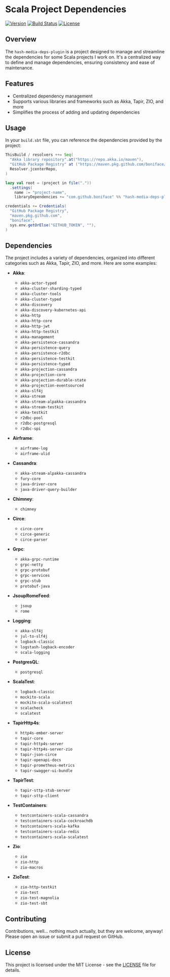 # Scala Project Dependencies

[![Version](https://img.shields.io/github/v/release/boniface/hash-media-deps-plugin)](https://github.com/boniface/hash-media-deps-plugin/releases)
[![Build Status](https://img.shields.io/github/actions/workflow/status/boniface/hash-media-deps-plugin/build.yml)](https://github.com/boniface/hash-media-deps-plugin/actions)
[![License](https://img.shields.io/github/license/boniface/hash-media-deps-plugin)](LICENSE)



## Overview

The `hash-media-deps-plugin` is a project  designed to manage and streamline the dependencies 
for some Scala projects I work on. It's a centralized way to define and manage dependencies, 
ensuring consistency and ease of maintenance.

## Features

- Centralized dependency management
- Supports various libraries and frameworks such as Akka, Tapir, ZIO, and more
- Simplifies the process of adding and updating dependencies


## Usage

In your `build.sbt` file, you can reference the dependencies provided by the project:

```scala
ThisBuild / resolvers ++= Seq(
  "Akka library repository".at("https://repo.akka.io/maven"),
  "GitHub Package Registry" at ("https://maven.pkg.github.com/boniface/hash-media-deps-plugin"),
  Resolver.jcenterRepo,
)

lazy val root = (project in file("."))
  .settings(
    name := "project-name",
    libraryDependencies += "com.github.boniface" %% "hash-media-deps-plugin" % "x.y.z")

credentials += Credentials(
  "GitHub Package Registry",
  "maven.pkg.github.com",
  "boniface",
  sys.env.getOrElse("GITHUB_TOKEN", ""),
)

```

## Dependencies

The project  includes a variety of dependencies, organized into different categories such as Akka, Tapir, ZIO, and more. Here are some examples:

- **Akka**:
  - `akka-actor-typed`
  - `akka-cluster-sharding-typed`
  - `akka-cluster-tools`
  - `akka-cluster-typed`
  - `akka-discovery`
  - `akka-discovery-kubernetes-api`
  - `akka-http`
  - `akka-http-core`
  - `akka-http-jwt`
  - `akka-http-testkit`
  - `akka-management`
  - `akka-persistence-cassandra`
  - `akka-persistence-query`
  - `akka-persistence-r2dbc`
  - `akka-persistence-testkit`
  - `akka-persistence-typed`
  - `akka-projection-cassandra`
  - `akka-projection-core`
  - `akka-projection-durable-state`
  - `akka-projection-eventsourced`
  - `akka-slf4j`
  - `akka-stream`
  - `akka-stream-alpakka-cassandra`
  - `akka-stream-testkit`
  - `akka-testkit`
  - `r2dbc-pool`
  - `r2dbc-postgresql`
  - `r2dbc-spi`

- **Airframe**:
  - `airframe-log`
  - `airframe-ulid`

- **Cassandra**:
  - `akka-stream-alpakka-cassandra`
  - `fury-core`
  - `java-driver-core`
  - `java-driver-query-builder`

- **Chimney**:
  - `chimney`

- **Circe**:
  - `circe-core`
  - `circe-generic`
  - `circe-parser`

- **Grpc**:
  - `akka-grpc-runtime`
  - `grpc-netty`
  - `grpc-protobuf`
  - `grpc-services`
  - `grpc-stub`
  - `protobuf-java`

- **JsoupRomeFeed**:
  - `jsoup`
  - `rome`

- **Logging**:
  - `akka-slf4j`
  - `jul-to-slf4j`
  - `logback-classic`
  - `logstash-logback-encoder`
  - `scala-logging`

- **PostgresQL**:
  - `postgresql`

- **ScalaTest**:
  - `logback-classic`
  - `mockito-scala`
  - `mockito-scala-scalatest`
  - `scalacheck`
  - `scalatest`

- **TapirHttp4s**:
  - `http4s-ember-server`
  - `tapir-core`
  - `tapir-http4s-server`
  - `tapir-http4s-server-zio`
  - `tapir-json-circe`
  - `tapir-openapi-docs`
  - `tapir-prometheus-metrics`
  - `tapir-swagger-ui-bundle`

- **TapirTest**:
  - `tapir-sttp-stub-server`
  - `tapir-sttp-client`

- **TestContainers**:
  - `testcontainers-scala-cassandra`
  - `testcontainers-scala-cockroachdb`
  - `testcontainers-scala-kafka`
  - `testcontainers-scala-redis`
  - `testcontainers-scala-scalatest`

- **Zio**:
  - `zio`
  - `zio-http`
  - `zio-macros`

- **ZioTest**:
  - `zio-http-testkit`
  - `zio-test`
  - `zio-test-magnolia`
  - `zio-test-sbt`

## Contributing

Contributions, well... nothing much actually, but they are welcome, anyway! Please open an issue or submit a pull request on GitHub.

## License

This project is licensed under the MIT License - see the [LICENSE](https://opensource.org/licenses/MIT) file for details.
```